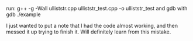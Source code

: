 run:
g++ -g -Wall ulliststr.cpp ulliststr_test.cpp -o ulliststr_test
and gdb with gdb ./example

I just wanted to put a note that I had the code almost working, and then messed it up trying to finish it.
Will definitely learn from this mistake.
